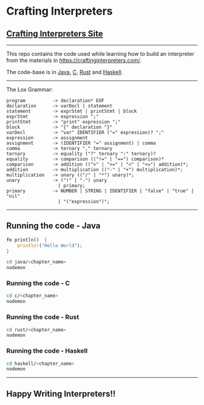 # Crafting Interpreters

## [Crafting Interpreters Site](https://craftinginterpreters.com/)

---

This repo contains the code used while learning how to build an interpreter from the materials in https://craftinginterpreters.com/.

The code-base is in [Java](https://java.com), [C](https://cprogramming.com), [Rust](https://rust-lang.org) and [Haskell](https://haskell.org).

---

The Lox Grammar:

```
program          -> declaration* EOF
declaration      -> varDecl | statement
statement        -> exprStmt | printStmt | block
exprStmt         -> expression ";"
printStmt        -> "print" expression ";"
block            -> "{" declaration "}"
varDecl          -> "var" IDENTIFIER ("=" expression)? ";"
expression       -> assignment
assignment       -> (IDENTIFIER "=" assignment) | comma
comma            -> ternary "," ternary
ternary          -> equality ("?" ternary ":" ternary)?
equality         -> comparison (("!=" | "==") comparison)*
comparison       -> addition ((">" | ">=" | "<" | "<=") addition)*;
addition         -> multiplication (("-" | "+") multiplication)*;
multiplication   -> unary (("/" | "*") unary)*;
unary            -> ("!" | "-") unary
				   | primary;
primary          -> NUMBER | STRING | IDENTIFIER | "false" | "true" | "nil"
				   | "("expression")";

```

---

## Running the code - Java

```rust
fn println()  {
	println!("Hello World");
}
```

```sh
cd java/<chapter_name>
nodemon
```

### Running the code - C

```sh
cd c/<chapter_name>
nodemon
```

### Running the code - Rust

```sh
cd rust/<chapter_name>
nodemon
```

### Running the code - Haskell

```sh
cd haskell/<chapter_name>
nodemon
```

---

## Happy Writing Interpreters!!
